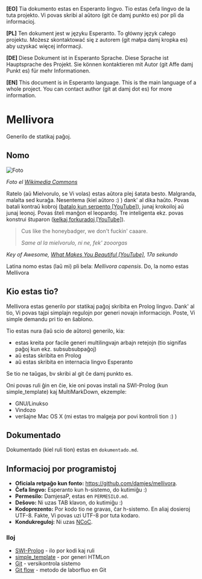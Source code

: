 **[EO]** Tia dokumento estas en Esperanto lingvo. Tio estas ĉefa lingvo de la
tuta projekto. Vi povas skribi al aŭtoro (git ĉe damj punkto es) por pli da
informacioj.

**[PL]** Ten dokument jest w języku Esperanto. To główny język całego projektu.
Możesz skontaktować się z autorem (git małpa damj kropka es) aby uzyskać więcej
informacji.

**[DE]** Diese Dokument ist in Esperanto Sprache. Diese Sprache ist Hauptsprache
des Projekt. Sie können kontaktieren mit Autor (git Affe damj Punkt es) für mehr
Informationen.

**[EN]** This document is in Esperanto language. This is the main language of a
whole project. You can contact author (git at damj dot es) for more information.

# Mellivora

Generilo de statikaj paĝoj.

## Nomo

![Foto](https://upload.wikimedia.org/wikipedia/commons/c/c5/Ratel-africa.jpg)

*Foto el [Wikimedia Commons](https://commons.wikimedia.org/wiki/File:Ratel-africa.jpg)*

Ratelo (aŭ Mielvorulo, se Vi volas) estas aŭtora plej ŝatata besto. Malgranda,
malalta sed kuraĝa. Nesentema (kiel aŭtoro :) ) dank' al dika haŭto. Povas
batali kontraŭ kobroj ([batalo kun serpento [YouTube]](https://www.youtube.com/watch?v=2JneqIVzfoY)), junaj krokoiloj aŭ junaj leonoj. Povas ŝteli manĝon el leopardoj. Tre inteligenta ekz. povas konstrui ŝtuparon ([kelkaj forkuradoj [YouTube]](https://www.youtube.com/watch?v=c36UNSoJenI)).

> Cus like the honeybadger, we don't fuckin' caaare.
>
> *Same al la mielvorulo, ni ne, fek' zooorgas*

*Key of Awesome,
[What Makes You Beautiful [YouTube]](https://youtu.be/t7CHfqg0wd8?t=17s),
17a sekundo*

Latina nomo estas (laŭ mi) pli bela: *Mellivora capensis*. Do, la nomo estas
Mellivora

## Kio estas tio?

Mellivora estas generilo por statikaj paĝoj skribita en Prolog lingvo. Dank' al
tio, Vi povas tajpi simplajn regulojn por generi novajn informaciojn. Poste, Vi
simple demandu pri tio en ŝablono.

Tio estas nura (laŭ scio de aŭtoro) generilo, kia:

- estas kreita por facile generi multilingvajn arbajn retejojn (tio signifas
  paĝoj kun ekz. subsubsubpaĝoj)
- aŭ estas skribita en Prolog
- aŭ estas skribita en internacia lingvo Esperanto

Se tio ne taŭgas, bv skribi al git ĉe damj punkto es.

Oni povas ruli ĝin en ĉie, kie oni povas instali na SWI-Prolog
(kun simple_template) kaj MultiMarkDown, ekzemple:

- GNU/Linukso
- Vindozo
- verŝajne Mac OS X (mi estas tro malgeja por povi kontroli tion :) )

## Dokumentado

Dokumentado (kiel ruli tion) estas en `dokumentado.md`.

## Informacioj por programistoj

- **Oficiala retpaĝo kun fonto:** https://github.com/damjes/mellivora.
- **Ĉefa lingvo:** Esperanto kun h-sistemo, do kutimiĝu :)
- **Permesilo:** DamjesaP, estas en `PERMESILO.md`.
- **Deŝovo:** Ni uzas TAB klavon, do kutimiĝu :)
- **Kodoprezento:** Por kodo tio ne gravas, ĉar h-sistemo. En aliaj dosieroj
  UTF-8. Fakte, Vi povas uzi UTF-8 por tuta kodaro.
- **Kondukreguloj:** Ni uzas [NCoC](https://github.com/domgetter/NCoC).

### Iloj
- [SWI-Prolog](http://www.swi-prolog.org/) - ilo por kodi kaj ruli
- [simple_template](https://github.com/rla/simple-template) - por generi HTMLon
- [Git](https://git-scm.com/) - versikontrola sistemo
- [Git flow](http://nvie.com/posts/a-successful-git-branching-model/) - metodo de
  laborfluo en Git
